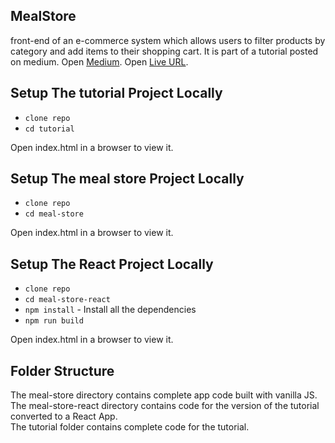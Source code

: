 ## MealStore

front-end of an e-commerce system which allows users to filter products by category and add items to their shopping cart. It is part of a tutorial posted on medium.
Open [Medium](http://localhost:3000).
Open [Live URL](http://localhost:3000).

## Setup The tutorial Project Locally

- `clone repo`
- `cd tutorial`

Open index.html in a browser to view it.

## Setup The meal store Project Locally

- `clone repo`
- `cd meal-store`

Open index.html in a browser to view it.

## Setup The React Project Locally

- `clone repo`
- `cd meal-store-react`
- `npm install` - Install all the dependencies
- `npm run build`

Open index.html in a browser to view it.

## Folder Structure

The meal-store directory contains complete app code built with vanilla JS.<br>
The meal-store-react directory contains code for the version of the tutorial converted to a React App.<br>
The tutorial folder contains complete code for the tutorial.

<br>
